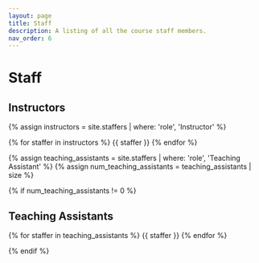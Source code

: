 ```yaml
---
layout: page
title: Staff
description: A listing of all the course staff members.
nav_order: 6
---
```


# Staff

## Instructors

{% assign instructors = site.staffers | where: 'role', 'Instructor' %}

<div class="role flex">
{% for staffer in instructors %}
{{ staffer }}
{% endfor %}

</div>

{% assign teaching_assistants = site.staffers | where: 'role', 'Teaching Assistant' %}
{% assign num_teaching_assistants = teaching_assistants | size %}

{% if num_teaching_assistants != 0 %}

## Teaching Assistants

<div class="role flex">

{% for staffer in teaching_assistants %}
{{ staffer }}
{% endfor %}
</div>

{% endif %}
